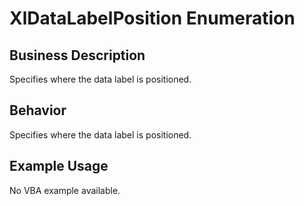 # XlDataLabelPosition Enumeration

## Business Description
Specifies where the data label is positioned.

## Behavior
Specifies where the data label is positioned.

## Example Usage
No VBA example available.